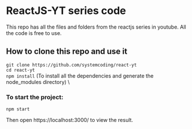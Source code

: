# ReactJS-YT series code

This repo has all the files and folders from the reactjs series in youtube. All the code is free to use.

## How to clone this repo and use it

`git clone https://github.com/systemcoding/react-yt`\
`cd react-yt`\
`npm install` (To install all the dependencies and generate the node_modules directory) \

### To start the project:

`npm start`

Then open https://localhost:3000/ to view the result.
